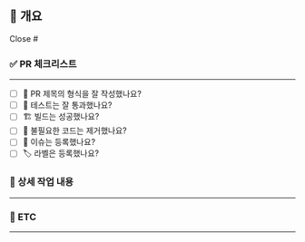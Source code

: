 ## 📑 개요

<!-- 개요에는 왜 이 작업을 했는지 알려주세요! -->

Close #
<!-- 예시는 다음과 같습니다. -->
<!-- #(해당 이슈 번호) -->
<!-- Close #(해당 이슈 번호) -->
<!-- 중복 회원 가입 방지 기능 구현 -->
<!-- Assignees 에는 자신과 참여를 원 하시는 분을 선택하시면 됩니다! -->

### ✅ PR 체크리스트

---

- [ ] 🔀 PR 제목의 형식을 잘 작성했나요?
- [ ] 💯 테스트는 잘 통과했나요?
- [ ] 🏗️ 빌드는 성공했나요?
- [ ] 🧹 불필요한 코드는 제거했나요?
- [ ] 💭 이슈는 등록했나요?
- [ ] 🏷️ 라벨은 등록했나요?

### 🚀 상세 작업 내용

---

<!-- 상세 작업 내용 에서는 어떠한 작업을 했는지 상세히 적어주세요! -->

<!-- 예시는 다음과 같습니다. -->
<!-- - [X] 아이디 중복 검사 비즈니스 로직 구현 -->
<!-- - [X] 중복일 경우 예외 처리 기능 구현 -->

### 📁 ETC

---

<!-- 이 곳에서는 관련 자료나 사진을 올여주세요! -->
<!-- 링크를 넣고 싶은 경우에는 MAC 에서는 커맨드 + K, Windows 에서는 컨트롤 + K를 누르면 [](url) 가 생성되는데 [] 안에는 원하시는 링크의 제목을 입력하고 () 안에는 URL을 
입력해주세요! -->
<!-- 사진 같은 경우에는 drag and drop 으로 사진을 추가할 수 있습니다! -->
